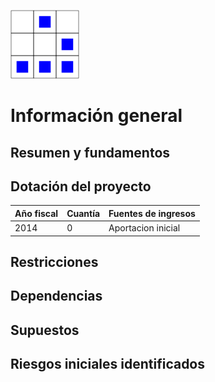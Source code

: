 
[logo]:/art/logo/canhack.png
[about_logo]:/art/logo/logo.md
[![Nuestro logo][logo]][about_logo]


Información general
==================

Resumen y fundamentos
----------------





Dotación del proyecto
----------------

Año fiscal | Cuantía | Fuentes de ingresos
---------- | ------- | -------------------
2014 | 0 | Aportacion inicial


Restricciones
----------------




Dependencias
----------------





Supuestos
----------------






Riesgos iniciales identificados
----------------
